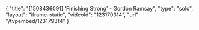 {
    "title": "[1508436091] 'Finishing Strong' - Gordon Ramsay",
    "type": "solo",
    "layout": "iframe-static",
    "videoId": "123179314",
    "url": "\/tvpembed\/123179314"
}